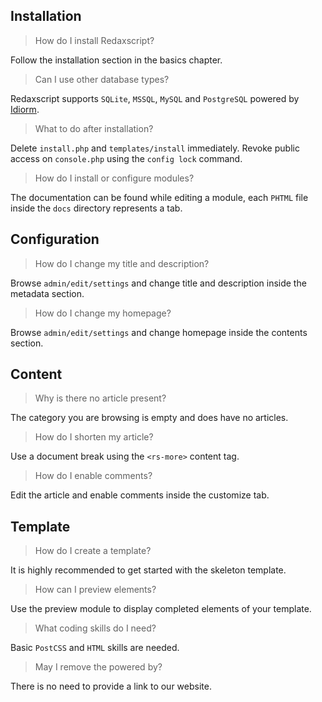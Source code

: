 Installation
------------

> How do I install Redaxscript?

Follow the installation section in the basics chapter.

> Can I use other database types?

Redaxscript supports `SQLite`, `MSSQL`,  `MySQL` and `PostgreSQL` powered by [Idiorm](https://github.com/j4mie/idiorm).

> What to do after installation?

Delete `install.php` and `templates/install` immediately. Revoke public access on `console.php` using the `config lock` command.

> How do I install or configure modules?

The documentation can be found while editing a module, each `PHTML` file inside the `docs` directory represents a tab.


Configuration
-------------

> How do I change my title and description?

Browse `admin/edit/settings` and change title and description inside the metadata section.

> How do I change my homepage?

Browse `admin/edit/settings` and change homepage inside the contents section.


Content
-------

> Why is there no article present?

The category you are browsing is empty and does have no articles.

> How do I shorten my article?

Use a document break using the `<rs-more>` content tag.

> How do I enable comments?

Edit the article and enable comments inside the customize tab.


Template
--------

> How do I create a template?

It is highly recommended to get started with the skeleton template.

> How can I preview elements?

Use the preview module to display completed elements of your template. 

> What coding skills do I need?

Basic `PostCSS` and `HTML` skills are needed.

> May I remove the powered by?

There is no need to provide a link to our website.
